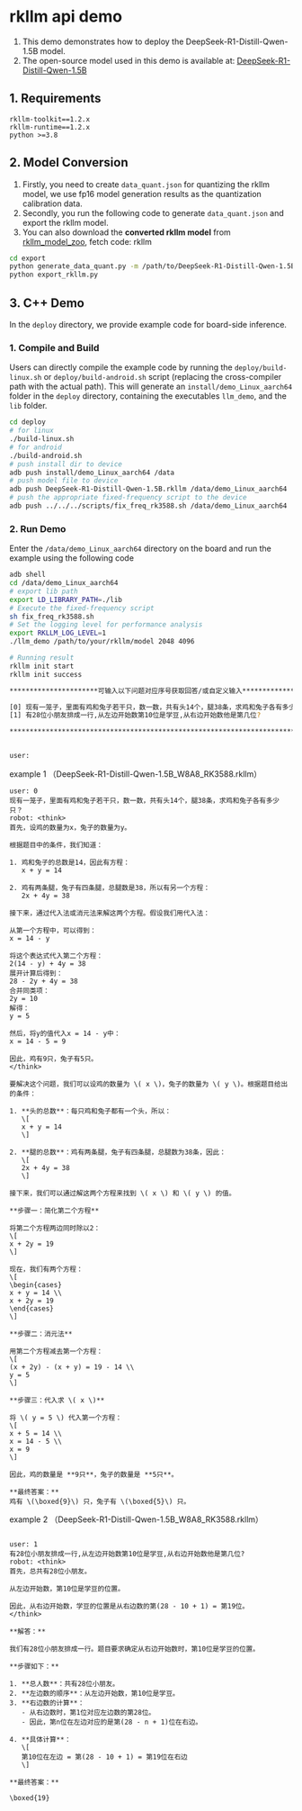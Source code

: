 # rkllm api demo
1. This demo demonstrates how to deploy the DeepSeek-R1-Distill-Qwen-1.5B model.
2. The open-source model used in this demo is available at: [DeepSeek-R1-Distill-Qwen-1.5B](https://huggingface.co/deepseek-ai/DeepSeek-R1-Distill-Qwen-1.5B)

## 1. Requirements

```
rkllm-toolkit==1.2.x
rkllm-runtime==1.2.x
python >=3.8
```

## 2. Model Conversion

1. Firstly, you need to create `data_quant.json` for quantizing the rkllm model, we use fp16 model generation results as the quantization calibration data.
2. Secondly, you run the following code to generate `data_quant.json`  and export the rkllm model.
3. You can also download the **converted rkllm model**  from [rkllm_model_zoo](https://console.box.lenovo.com/l/l0tXb8), fetch code: rkllm

```bash
cd export
python generate_data_quant.py -m /path/to/DeepSeek-R1-Distill-Qwen-1.5B
python export_rkllm.py
```

## 3. C++ Demo

In the `deploy` directory, we provide example code for board-side inference. 

### 1. Compile and Build

Users can directly compile the example code by running the `deploy/build-linux.sh` or `deploy/build-android.sh` script (replacing the cross-compiler path with the actual path). This will generate an `install/demo_Linux_aarch64` folder in the `deploy` directory, containing the executables `llm_demo`, and the `lib` folder.

```bash
cd deploy
# for linux
./build-linux.sh
# for android
./build-android.sh
# push install dir to device
adb push install/demo_Linux_aarch64 /data
# push model file to device
adb push DeepSeek-R1-Distill-Qwen-1.5B.rkllm /data/demo_Linux_aarch64
# push the appropriate fixed-frequency script to the device
adb push ../../../scripts/fix_freq_rk3588.sh /data/demo_Linux_aarch64
```

### 2. Run Demo

Enter the `/data/demo_Linux_aarch64` directory on the board and run the example using the following code

```bash
adb shell
cd /data/demo_Linux_aarch64
# export lib path
export LD_LIBRARY_PATH=./lib
# Execute the fixed-frequency script
sh fix_freq_rk3588.sh
# Set the logging level for performance analysis
export RKLLM_LOG_LEVEL=1
./llm_demo /path/to/your/rkllm/model 2048 4096

# Running result                                                          
rkllm init start
rkllm init success

**********************可输入以下问题对应序号获取回答/或自定义输入********************

[0] 现有一笼子，里面有鸡和兔子若干只，数一数，共有头14个，腿38条，求鸡和兔子各有多少只？
[1] 有28位小朋友排成一行,从左边开始数第10位是学豆,从右边开始数他是第几位?

*************************************************************************


user:
```

example 1 （DeepSeek-R1-Distill-Qwen-1.5B_W8A8_RK3588.rkllm）

```
user: 0
现有一笼子，里面有鸡和兔子若干只，数一数，共有头14个，腿38条，求鸡和兔子各有多少只？
robot: <think>
首先，设鸡的数量为x，兔子的数量为y。

根据题目中的条件，我们知道：

1. 鸡和兔子的总数是14，因此有方程：
   x + y = 14

2. 鸡有两条腿，兔子有四条腿，总腿数是38，所以有另一个方程：
   2x + 4y = 38

接下来，通过代入法或消元法来解这两个方程。假设我们用代入法：

从第一个方程中，可以得到：
x = 14 - y

将这个表达式代入第二个方程：
2(14 - y) + 4y = 38
展开计算后得到：
28 - 2y + 4y = 38
合并同类项：
2y = 10
解得：
y = 5

然后，将y的值代入x = 14 - y中：
x = 14 - 5 = 9

因此，鸡有9只，兔子有5只。
</think>

要解决这个问题，我们可以设鸡的数量为 \( x \)，兔子的数量为 \( y \)。根据题目给出的条件：

1. **头的总数**：每只鸡和兔子都有一个头，所以：
   \[
   x + y = 14
   \]

2. **腿的总数**：鸡有两条腿，兔子有四条腿，总腿数为38条，因此：
   \[
   2x + 4y = 38
   \]

接下来，我们可以通过解这两个方程来找到 \( x \) 和 \( y \) 的值。

**步骤一：简化第二个方程**

将第二个方程两边同时除以2：
\[
x + 2y = 19
\]

现在，我们有两个方程：
\[
\begin{cases}
x + y = 14 \\
x + 2y = 19
\end{cases}
\]

**步骤二：消元法**

用第二个方程减去第一个方程：
\[
(x + 2y) - (x + y) = 19 - 14 \\
y = 5
\]

**步骤三：代入求 \( x \)**

将 \( y = 5 \) 代入第一个方程：
\[
x + 5 = 14 \\
x = 14 - 5 \\
x = 9
\]

因此，鸡的数量是 **9只**，兔子的数量是 **5只**。

**最终答案：**
鸡有 \(\boxed{9}\) 只，兔子有 \(\boxed{5}\) 只。
```

example 2 （DeepSeek-R1-Distill-Qwen-1.5B_W8A8_RK3588.rkllm）

```

user: 1
有28位小朋友排成一行,从左边开始数第10位是学豆,从右边开始数他是第几位?
robot: <think>
首先，总共有28位小朋友。

从左边开始数，第10位是学豆的位置。

因此，从右边开始数，学豆的位置是从右边数的第(28 - 10 + 1) = 第19位。
</think>

**解答：**

我们有28位小朋友排成一行。题目要求确定从右边开始数时，第10位是学豆的位置。

**步骤如下：**

1. **总人数**：共有28位小朋友。
2. **左边数的顺序**：从左边开始数，第10位是学豆。
3. **右边数的计算**：
   - 从右边数时，第1位对应左边数的第28位。
   - 因此，第n位在左边对应的是第(28 - n + 1)位在右边。

4. **具体计算**：
   \[
   第10位在左边 = 第(28 - 10 + 1) = 第19位在右边
   \]

**最终答案：**

\boxed{19}
```

